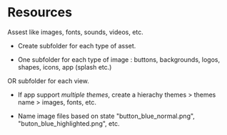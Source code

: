 # Resources

Assest like images, fonts, sounds, videos, etc.

- Create subfolder for each type of asset.

- One subfolder for each type of image : buttons, backgrounds, logos, shapes, icons, app (splash etc.)

OR subfolder for each view.

- If app support *multiple themes*, create a hierachy
	themes > themes name > images, fonts, etc.

- Name image files based on state
	"button_blue_normal.png", "buton_blue_highlighted.png", etc.